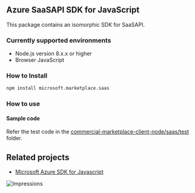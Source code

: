 ## Azure SaaSAPI SDK for JavaScript

This package contains an isomorphic SDK for SaaSAPI.

### Currently supported environments

- Node.js version 8.x.x or higher
- Browser JavaScript

### How to Install

```bash
npm install microsoft.marketplace.saas
```

### How to use

#### Sample code

Refer the test code in the [commercial-marketplace-client-node/saas/test](https://github.com/microsoft/commercial-marketplace-client-node/tree/main/saas/test) folder.

## Related projects

- [Microsoft Azure SDK for Javascript](https://github.com/Azure/azure-sdk-for-js)


![Impressions](https://azure-sdk-impressions.azurewebsites.net/api/impressions/azure-sdk-for-js%2Fsdk%2Fcdn%2Farm-cdn%2FREADME.png)
